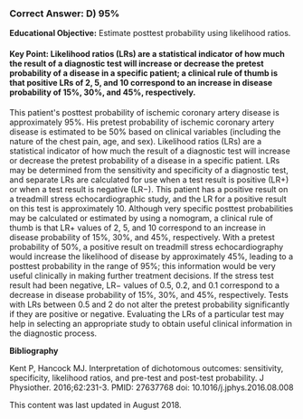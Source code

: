 
### Correct Answer: D) 95% 

**Educational Objective:** Estimate posttest probability using likelihood ratios.

#### **Key Point:** Likelihood ratios (LRs) are a statistical indicator of how much the result of a diagnostic test will increase or decrease the pretest probability of a disease in a specific patient; a clinical rule of thumb is that positive LRs of 2, 5, and 10 correspond to an increase in disease probability of 15%, 30%, and 45%, respectively.

This patient's posttest probability of ischemic coronary artery disease is approximately 95%. His pretest probability of ischemic coronary artery disease is estimated to be 50% based on clinical variables (including the nature of the chest pain, age, and sex). Likelihood ratios (LRs) are a statistical indicator of how much the result of a diagnostic test will increase or decrease the pretest probability of a disease in a specific patient. LRs may be determined from the sensitivity and specificity of a diagnostic test, and separate LRs are calculated for use when a test result is positive (LR+) or when a test result is negative (LR−). This patient has a positive result on a treadmill stress echocardiographic study, and the LR for a positive result on this test is approximately 10. Although very specific posttest probabilities may be calculated or estimated by using a nomogram, a clinical rule of thumb is that LR+ values of 2, 5, and 10 correspond to an increase in disease probability of 15%, 30%, and 45%, respectively. With a pretest probability of 50%, a positive result on treadmill stress echocardiography would increase the likelihood of disease by approximately 45%, leading to a posttest probability in the range of 95%; this information would be very useful clinically in making further treatment decisions.
If the stress test result had been negative, LR− values of 0.5, 0.2, and 0.1 correspond to a decrease in disease probability of 15%, 30%, and 45%, respectively. Tests with LRs between 0.5 and 2 do not alter the pretest probability significantly if they are positive or negative. Evaluating the LRs of a particular test may help in selecting an appropriate study to obtain useful clinical information in the diagnostic process.

**Bibliography**

Kent P, Hancock MJ. Interpretation of dichotomous outcomes: sensitivity, specificity, likelihood ratios, and pre-test and post-test probability. J Physiother. 2016;62:231-3. PMID: 27637768 doi: 10.1016/j.jphys.2016.08.008

This content was last updated in August 2018.